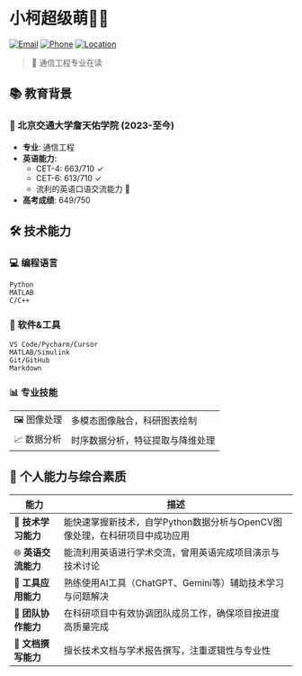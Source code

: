 # 小柯超级萌👩‍💻

[![Email](https://img.shields.io/badge/Email-wss43214321%40gmail.com-blue?style=flat-square&logo=gmail)](mailto:wss43214321@gmail.com) 
[![Phone](https://img.shields.io/badge/Phone-13532553390-green?style=flat-square&logo=whatsapp)](tel:13532553390)
[![Location](https://img.shields.io/badge/Location-Beijing-red?style=flat-square&logo=google-maps)](https://www.bjtu.edu.cn/)

> 🚀 通信工程专业在读

## 📚 教育背景

### 🏫 北京交通大学詹天佑学院 (2023-至今)
- **专业**: 通信工程
- **英语能力**: 
  - CET-4: 663/710 ✓
  - CET-6: 613/710 ✓
  - 流利的英语口语交流能力 💬
- **高考成绩**: 649/750

## 🛠️ 技术能力

### 💻 编程语言
```
Python
MATLAB
C/C++ 
```

### 🧰 软件&工具
```
VS Code/Pycharm/Cursor
MATLAB/Simulink
Git/GitHub
Markdown
```

### 📊 专业技能

<table>
  <tr>
    <td>🖼️ 图像处理</td>
    <td>多模态图像融合，科研图表绘制</td>
  </tr>
  <tr>
    <td>📈 数据分析</td>
    <td>时序数据分析，特征提取与降维处理</td>
  </tr>
</table>

## 🌟 个人能力与综合素质

| 能力 | 描述 |
|-----|------|
| 🚀 **技术学习能力** | 能快速掌握新技术，自学Python数据分析与OpenCV图像处理，在科研项目中成功应用 |
| 🌐 **英语交流能力** | 能流利用英语进行学术交流，曾用英语完成项目演示与技术讨论 |
| 🤖 **工具应用能力** | 熟练使用AI工具（ChatGPT、Gemini等）辅助技术学习与问题解决 |
| 👥 **团队协作能力** | 在科研项目中有效协调团队成员工作，确保项目按进度高质量完成 |
| 📄 **文档撰写能力** | 擅长技术文档与学术报告撰写，注重逻辑性与专业性 |
